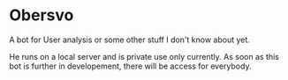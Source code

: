 # Obersvo

A bot for User analysis or some other stuff I don't know about yet.

He runs on a local server and is private use only currently. As soon as this bot is further in developement, there will be access for everybody.

